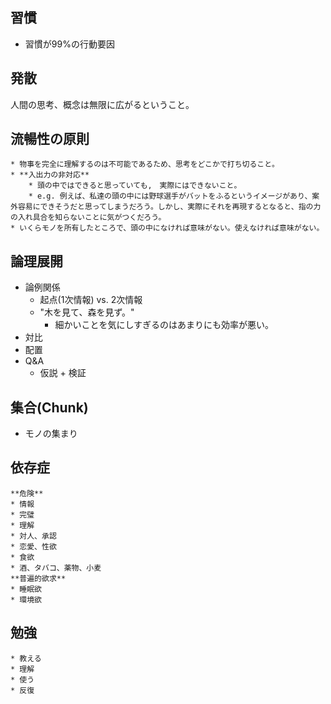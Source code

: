 ## 習慣　

* 習慣が99%の行動要因



## 発散
人間の思考、概念は無限に広がるということ。

## 流暢性の原則
    * 物事を完全に理解するのは不可能であるため、思考をどこかで打ち切ること。
    * **入出力の非対応**
        * 頭の中ではできると思っていても,　実際にはできないこと。
        * e.g. 例えば、私達の頭の中には野球選手がバットをふるというイメージがあり、案外容易にできそうだと思ってしまうだろう。しかし、実際にそれを再現するとなると、指の力の入れ具合を知らないことに気がつくだろう。
    * いくらモノを所有したところで、頭の中になければ意味がない。使えなければ意味がない。



## 論理展開

* 論例関係
    * 起点(1次情報) vs. 2次情報 
    * "木を見て、森を見ず。"
        * 細かいことを気にしすぎるのはあまりにも効率が悪い。
* 対比
* 配置
* Q&A
    * 仮説 + 検証 

## 集合(Chunk)
* モノの集まり


## 依存症
    **危険**
    * 情報
    * 完璧
    * 理解
    * 対人、承認
    * 恋愛、性欲
    * 食欲
    * 酒、タバコ、薬物、小麦
    **普遍的欲求**
    * 睡眠欲
    * 環境欲


## 勉強
    * 教える
    * 理解
    * 使う
    * 反復
    
